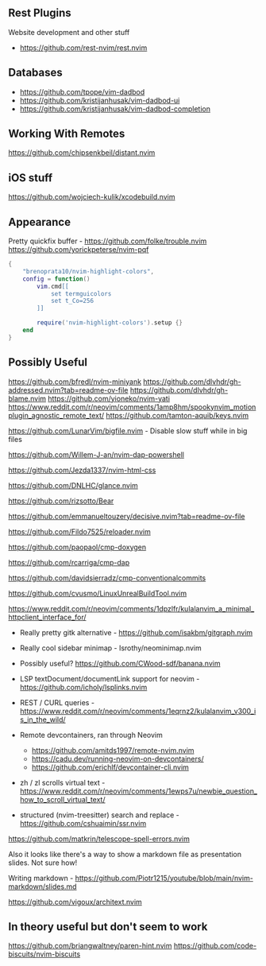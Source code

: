 ## Rest Plugins
Website development and other stuff

- https://github.com/rest-nvim/rest.nvim

## Databases
- https://github.com/tpope/vim-dadbod
- https://github.com/kristijanhusak/vim-dadbod-ui
- https://github.com/kristijanhusak/vim-dadbod-completion

## Working With Remotes
https://github.com/chipsenkbeil/distant.nvim

## iOS stuff
https://github.com/wojciech-kulik/xcodebuild.nvim

## Appearance
Pretty quickfix buffer - https://github.com/folke/trouble.nvim
https://github.com/yorickpeterse/nvim-pqf

```lua
{
    "brenoprata10/nvim-highlight-colors",
    config = function()
        vim.cmd[[
            set termguicolors
            set t_Co=256
        ]]

        require('nvim-highlight-colors').setup {}
    end
}
```


## Possibly Useful
https://github.com/bfredl/nvim-miniyank
https://github.com/dlvhdr/gh-addressed.nvim?tab=readme-ov-file
https://github.com/dlvhdr/gh-blame.nvim
https://github.com/yioneko/nvim-yati
https://www.reddit.com/r/neovim/comments/1amp8hm/spookynvim_motionplugin_agnostic_remote_text/
https://github.com/tamton-aquib/keys.nvim

https://github.com/LunarVim/bigfile.nvim - Disable slow stuff while in big files

https://github.com/Willem-J-an/nvim-dap-powershell

https://github.com/Jezda1337/nvim-html-css

https://github.com/DNLHC/glance.nvim

https://github.com/rizsotto/Bear

https://github.com/emmanueltouzery/decisive.nvim?tab=readme-ov-file

https://github.com/Fildo7525/reloader.nvim

https://github.com/paopaol/cmp-doxygen

https://github.com/rcarriga/cmp-dap

https://github.com/davidsierradz/cmp-conventionalcommits

https://github.com/cvusmo/LinuxUnrealBuildTool.nvim

https://www.reddit.com/r/neovim/comments/1dpzlfr/kulalanvim_a_minimal_httpclient_interface_for/

- Really pretty gitk alternative - https://github.com/isakbm/gitgraph.nvim

- Really cool sidebar minimap - Isrothy/neominimap.nvim

- Possibly useful? https://github.com/CWood-sdf/banana.nvim

- LSP textDocument/documentLink support for neovim - https://github.com/icholy/lsplinks.nvim

- REST / CURL queries - https://www.reddit.com/r/neovim/comments/1eqrnz2/kulalanvim_v300_is_in_the_wild/

- Remote devcontainers, ran through Neovim
    - https://github.com/amitds1997/remote-nvim.nvim
    - https://cadu.dev/running-neovim-on-devcontainers/
    - https://github.com/erichlf/devcontainer-cli.nvim


- zh / zl scrolls virtual text - https://www.reddit.com/r/neovim/comments/1ewps7u/newbie_question_how_to_scroll_virtual_text/

- structured (nvim-treesitter) search and replace - https://github.com/cshuaimin/ssr.nvim

https://github.com/matkrin/telescope-spell-errors.nvim


Also it looks like there's a way to show a markdown file as presentation slides. Not sure how!

Writing markdown - https://github.com/Piotr1215/youtube/blob/main/nvim-markdown/slides.md


https://github.com/vigoux/architext.nvim


## In theory useful but don't seem to work
https://github.com/briangwaltney/paren-hint.nvim
https://github.com/code-biscuits/nvim-biscuits
